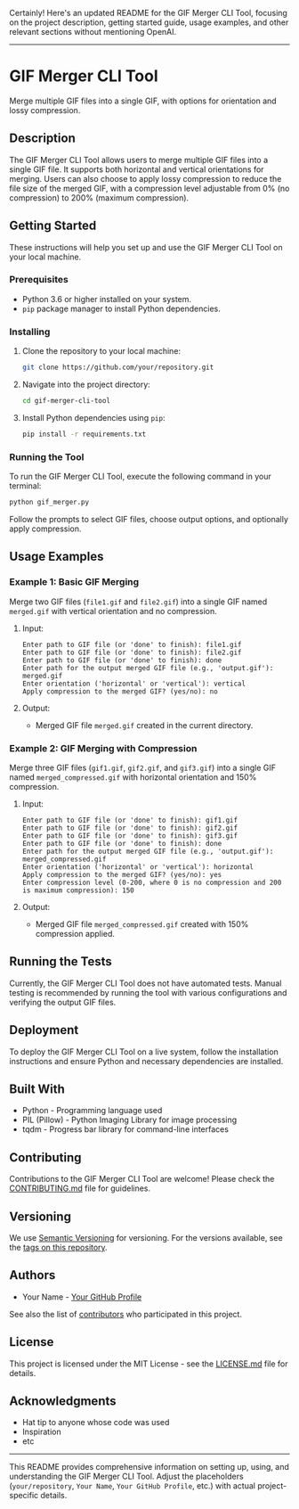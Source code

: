 Certainly! Here's an updated README for the GIF Merger CLI Tool, focusing on the project description, getting started guide, usage examples, and other relevant sections without mentioning OpenAI.

---

# GIF Merger CLI Tool

Merge multiple GIF files into a single GIF, with options for orientation and lossy compression.

## Description

The GIF Merger CLI Tool allows users to merge multiple GIF files into a single GIF file. It supports both horizontal and vertical orientations for merging. Users can also choose to apply lossy compression to reduce the file size of the merged GIF, with a compression level adjustable from 0% (no compression) to 200% (maximum compression).

## Getting Started

These instructions will help you set up and use the GIF Merger CLI Tool on your local machine.

### Prerequisites

- Python 3.6 or higher installed on your system.
- `pip` package manager to install Python dependencies.

### Installing

1. Clone the repository to your local machine:

   ```bash
   git clone https://github.com/your/repository.git
   ```

2. Navigate into the project directory:

   ```bash
   cd gif-merger-cli-tool
   ```

3. Install Python dependencies using `pip`:

   ```bash
   pip install -r requirements.txt
   ```

### Running the Tool

To run the GIF Merger CLI Tool, execute the following command in your terminal:

```bash
python gif_merger.py
```

Follow the prompts to select GIF files, choose output options, and optionally apply compression.

## Usage Examples

### Example 1: Basic GIF Merging

Merge two GIF files (`file1.gif` and `file2.gif`) into a single GIF named `merged.gif` with vertical orientation and no compression.

1. Input:

   ```
   Enter path to GIF file (or 'done' to finish): file1.gif
   Enter path to GIF file (or 'done' to finish): file2.gif
   Enter path to GIF file (or 'done' to finish): done
   Enter path for the output merged GIF file (e.g., 'output.gif'): merged.gif
   Enter orientation ('horizontal' or 'vertical'): vertical
   Apply compression to the merged GIF? (yes/no): no
   ```

2. Output:
   - Merged GIF file `merged.gif` created in the current directory.

### Example 2: GIF Merging with Compression

Merge three GIF files (`gif1.gif`, `gif2.gif`, and `gif3.gif`) into a single GIF named `merged_compressed.gif` with horizontal orientation and 150% compression.

1. Input:

   ```
   Enter path to GIF file (or 'done' to finish): gif1.gif
   Enter path to GIF file (or 'done' to finish): gif2.gif
   Enter path to GIF file (or 'done' to finish): gif3.gif
   Enter path to GIF file (or 'done' to finish): done
   Enter path for the output merged GIF file (e.g., 'output.gif'): merged_compressed.gif
   Enter orientation ('horizontal' or 'vertical'): horizontal
   Apply compression to the merged GIF? (yes/no): yes
   Enter compression level (0-200, where 0 is no compression and 200 is maximum compression): 150
   ```

2. Output:
   - Merged GIF file `merged_compressed.gif` created with 150% compression applied.

## Running the Tests

Currently, the GIF Merger CLI Tool does not have automated tests. Manual testing is recommended by running the tool with various configurations and verifying the output GIF files.

## Deployment

To deploy the GIF Merger CLI Tool on a live system, follow the installation instructions and ensure Python and necessary dependencies are installed.

## Built With

- Python - Programming language used
- PIL (Pillow) - Python Imaging Library for image processing
- tqdm - Progress bar library for command-line interfaces

## Contributing

Contributions to the GIF Merger CLI Tool are welcome! Please check the [CONTRIBUTING.md](CONTRIBUTING.md) file for guidelines.

## Versioning

We use [Semantic Versioning](http://semver.org/) for versioning. For the versions available, see the [tags on this repository](https://github.com/your/repository/tags).

## Authors

- Your Name - [Your GitHub Profile](https://github.com/your-profile)

See also the list of [contributors](https://github.com/your/repository/contributors) who participated in this project.

## License

This project is licensed under the MIT License - see the [LICENSE.md](LICENSE.md) file for details.

## Acknowledgments

- Hat tip to anyone whose code was used
- Inspiration
- etc

---

This README provides comprehensive information on setting up, using, and understanding the GIF Merger CLI Tool. Adjust the placeholders (`your/repository`, `Your Name`, `Your GitHub Profile`, etc.) with actual project-specific details.
